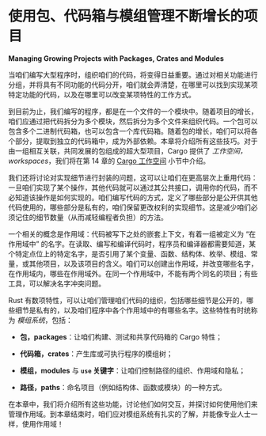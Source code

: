 # 使用包、代码箱与模组管理不断增长的项目

**Managing Growing Projects with Packages, Crates and Modules**


当咱们编写大型程序时，组织咱们的代码，将变得日益重要。通过对相关功能进行分组，并将具有不同功能的代码分开，咱们就会弄清楚，在哪里可以找到实现某项特定功能的代码，以及在哪里可以改变某项特性的工作方式。

到目前为止，我们编写的程序，都是在一个文件的一个模块中。随着项目的增长，咱们应通过把代码拆分为多个模块，然后拆分为多个文件来组织代码。一个包可以包含多个二进制代码箱，也可以包含一个库代码箱。随着包的增长，咱们可以将各个部分，提取到独立的代码箱中，成为外部依赖。本章将介绍所有这些技巧。对于由一组相互关联，共同发展的包组成的超大型项目，Cargo 提供了 *工作空间，workspaces*，我们将在第 14 章的 [Cargo 工作空间](../crates-io/workspace.md) 小节中介绍。

我们还将讨论对实现细节进行封装的问题，这可以让咱们在更高层次上重用代码：一旦咱们实现了某个操作，其他代码就可以通过其公共接口，调用你的代码，而不必知道该操作是如何实现的。咱们编写代码的方式，定义了哪些部分是公开供其他代码使用的，哪些部分是私有的，咱们保留更改权利的实现细节。这是减少咱们必须记住的细节数量（从而减轻编程者负担）的方法。

一个相关的概念是作用域：代码被写下之处的嵌套上下文，有着一组被定义为 “在作用域中” 的名字。在读取、编写和编译代码时，程序员和编译器都需要知道，某个特定点位上的特定名字，是否引用了某个变量、函数、结构体、枚举、模组、常量，或其他项目，以及该项目的含义。咱们可以创建出作用域，并改变哪些名字，在作用域内，哪些在作用域外。在同一个作用域中，不能有两个同名的项目；有些工具，可以解决名字冲突问题。

Rust 有数项特性，可以让咱们管理咱们代码的组织，包括哪些细节是公开的，哪些细节是私有的，以及咱们程序中各个作用域中的有哪些名字。这些特性有时统称为 *模组系统*，包括：


- **包，packages**：让咱们构建、测试和共享代码箱的 Cargo 特性；

- **代码箱，crates**：产生库或可执行程序的模组树；

- **模组，modules** 与 **`use` 关键字**：让咱们控制路径的组织、作用域和隐私；

- **路径，paths**：命名项目（例如结构体、函数或模块）的一种方式。


在本章中，我们将介绍所有这些功能，讨论他们如何交互，并探讨如何使用他们来管理作用域。到本章结束时，咱们应对模组系统有扎实的了解，并能像专业人士一样，使用作用域！


